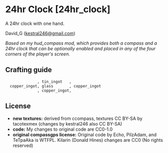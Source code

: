 24hr Clock [24hr_clock]
=======================

A 24hr clock with one hand.

David_G (kestral246@gmail.com)


*Based on my hud_compass mod, which provides both a compass and a 24hr clock that can be optionally enabled and placed in any of the four corners of the player's screen.*


Crafting guide
--------------

```
              , tin_ingot   ,
  copper_ingot, glass       , copper_ingot
              , copper_ingot,
```


License
-------
- **new textures:** derived from ccompass, textures CC BY-SA by tacotexmex (changes by kestral246 also CC BY-SA)
- **code:**  My changes to original code are CC0-1.0
- **original compassgps license:** Original code by Echo, PilzAdam, and TeTpaAka is WTFPL. Kilarin (Donald Hines) changes are CC0 (No rights reserved)

